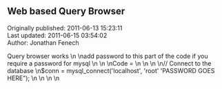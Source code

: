 ## Web based Query Browser   
Originally published: 2011-06-13 15:23:11  
Last updated: 2011-06-15 03:54:02  
Author: Jonathan Fenech  
  
Query browser works \n\nadd password to this part of the code if you require a password for mysql\n\n\nCode =\n\n\n\n// Connect to the database\n$conn  = mysql_connect('localhost', 'root' 'PASSWORD GOES HERE");\n\n\n\n